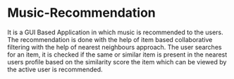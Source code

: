 # Music-Recommendation


It is a GUI Based Application in which music is recommended to the users. The recommendation is done with the help of item based collaborative filtering 
with the help of nearest neighbours approach. The user searches for an item, it is checked if the same or similar item is present in the nearest 
users profile based on the similarity score the item which can be viewed by the active user is recommended.
